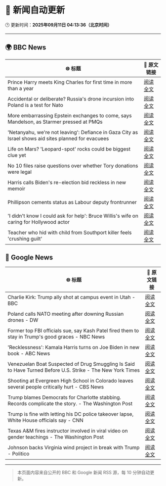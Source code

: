 # 🧠 新闻自动更新

🕒 更新时间：**2025年09月11日 04:13:36（北京时间）**

---

## 🌍 BBC News

| 🌐 标题 | 🔗 原文链接 |
|--------|-------------|
| Prince Harry meets King Charles for first time in more than a year | [阅读全文](https://www.bbc.com/news/articles/cly14jq42djo?at_medium=RSS&at_campaign=rss) |
| Accidental or deliberate? Russia's drone incursion into Poland is a test for Nato | [阅读全文](https://www.bbc.com/news/articles/clydk8821nro?at_medium=RSS&at_campaign=rss) |
| More embarrassing Epstein exchanges to come, says Mandelson, as Starmer pressed at PMQs | [阅读全文](https://www.bbc.com/news/articles/c5yevwvvneyo?at_medium=RSS&at_campaign=rss) |
| 'Netanyahu, we're not leaving': Defiance in Gaza City as Israel shows aid sites planned for evacuees | [阅读全文](https://www.bbc.com/news/articles/c0lkz0l4x51o?at_medium=RSS&at_campaign=rss) |
| Life on Mars? 'Leopard-spot' rocks could be biggest clue yet | [阅读全文](https://www.bbc.com/news/articles/cd725pj0g9ro?at_medium=RSS&at_campaign=rss) |
| No 10 files raise questions over whether Tory donations were legal | [阅读全文](https://www.bbc.com/news/articles/cp3qww29146o?at_medium=RSS&at_campaign=rss) |
| Harris calls Biden's re-election bid reckless in new memoir | [阅读全文](https://www.bbc.com/news/articles/cq5jgg1491do?at_medium=RSS&at_campaign=rss) |
| Phillipson cements status as Labour deputy frontrunner | [阅读全文](https://www.bbc.com/news/articles/c5yvdxvx449o?at_medium=RSS&at_campaign=rss) |
| 'I didn't know I could ask for help': Bruce Willis's wife on caring for Hollywood actor | [阅读全文](https://www.bbc.com/news/videos/cp8j2v458z8o?at_medium=RSS&at_campaign=rss) |
| Teacher who hid with child from Southport killer feels 'crushing guilt' | [阅读全文](https://www.bbc.com/news/articles/ckg3xnv1lq2o?at_medium=RSS&at_campaign=rss) |

## 📰 Google News

| 🌐 标题 | 🔗 原文链接 |
|--------|-------------|
| Charlie Kirk: Trump ally shot at campus event in Utah - BBC | [阅读全文](https://news.google.com/rss/articles/CBMiVEFVX3lxTFAwRkllRTNpOWlRU3ZFMVdLbjhSSkRfOGNILUdEcUtNUi13eWx4QTRqY0VGam5Ka2xJZzNRUlVpTHpzV2Vqd21rQkVzV0lDdE1rV2NMNA?oc=5) |
| Poland calls NATO meeting after downing Russian drones - DW | [阅读全文](https://news.google.com/rss/articles/CBMilAFBVV95cUxNTWR5czBhcGFxVjM3NHUtM0JPcXhQSTRMWmZhZmxYNnJoYTNWU3pyUUpZLVNzWUNKZ1o2eGpCZ19IWTk4Y3dIaE5QSnd4bnFNWVl1QzNHSXhfTFhCVE8wb0dONkZxWHMxRUZYdlZHTFBlZWJKeEJzMXIxSF83ZWJCNjg0Y3R1THEtMkIxX01MbTk2Q2s1?oc=5) |
| Former top FBI officials sue, say Kash Patel fired them to stay in Trump's good graces - NBC News | [阅读全文](https://news.google.com/rss/articles/CBMizgFBVV95cUxPNVhON1gxay1iSHByWEFoejhEeDFweFh1cUh4RUQ1b1ZmTUl5OXJNYjh2R2x4SThZTEpPVDV3MzB2aENhN2ZvYzZXMUR4Q1pVNlJjMGo3bzVTOGljUkota3U4cHdaMzBIUEZNNU1YNjVWMnMwV21WNXh6aTNTWUQ5RVFUUWd1ZnhwTXUzbTJUdmZlcmQ5ZEhRLW5VU0RabnJERVFzYzY3a0cwb1c5ZEFzUFl4Y1hnYTBrOWkwQXFyVEotdHhBaHN0QjBSY0d3d9IBVkFVX3lxTE4tZmhIb21UcDExQ204T0xJeS1HQnh1ck9XQ3RxZXFFeHk3ZUZLdThNdEw2ejgxUjQ0RVo4dWJ5N0U3RVlBdWRmUThWTHJHNVdlZTNLb293?oc=5) |
| 'Recklessness': Kamala Harris turns on Joe Biden in new book - ABC News | [阅读全文](https://news.google.com/rss/articles/CBMipAFBVV95cUxQV3hsbFlfQVhQMllOTWRCVlh3Qi1kU0tBdmdPMXRWRTE0UXQ1eVNFRzZGVmJkanE1V3FKVHpPTDNLdFBUNVh0VDhRb0N6NlNfUl8wODF1amlrYTFOMkowaUZMWXM3Q0RybENKc1VlaU1GMnA4UFBiWVJlMGFtM3cyWWN4WW9OZ09POGVDeWk3b0RjRHRsTG1wM0cxYnI4ZWRmazJTUdIBqgFBVV95cUxPWW5yWUZTSjlKMHlYby1hdE9LbFR5cDQ0cDVsRDdDbDgxaktfbjluUzhCTjN5YXBLaHJSNzhQQmh6eWdGcXNLb1dxOHc1Y1UzVElfWkpaM0VhZHdSVkZaRlltVFlCaWgtR2VlQzNVVGk1aWxubVNDT2NmNkJqSG53bHhpSm10X1JmZDdzZ3NqakU4eWxwZEZOd24xczJ3bWZnd0JVUFdtTnNYdw?oc=5) |
| Venezuelan Boat Suspected of Drug Smuggling Is Said to Have Turned Before U.S. Strike - The New York Times | [阅读全文](https://news.google.com/rss/articles/CBMigAFBVV95cUxNeTZ0MmlPWk5xMF9oN29DZU9pbV9QMGFxMXBJUVRJSGQxVXVOcURCSUd5eXNjM21WSnh0Y3BneTVrbDg4WDRGTU0ySTEtSGRIVUJYR1EyeHVIdDVrZEJXZXU4TG9FVUx2V1dkQUhKTFJBc3Q4UU92VlBJcjNDbm9NZQ?oc=5) |
| Shooting at Evergreen High School in Colorado leaves several people critically hurt - CBS News | [阅读全文](https://news.google.com/rss/articles/CBMikAFBVV95cUxQb0RpbTlmTFFSQlNEdF9iekpKSEJDWWxJRmtXNVpuazhHeVVDWk5TYnBseEtYcUNweE5JVUhSbGpfVzdFREx2enJBYzdabHRjenFiSUxKRW5nUDVsTmNiVzl1WmRSV2dDQjBpbTlOWE10dXA5eW1zV3dTekdUTTlfSlVwbjcyNlBXM1FrMUlxaFE?oc=5) |
| Trump blames Democrats for Charlotte stabbing. Records complicate the story. - The Washington Post | [阅读全文](https://news.google.com/rss/articles/CBMijgFBVV95cUxPaHNrNVdPbzZSTjI3TTQ4blpnS2FPeTdSX3pGblZSYUZsZGc5WVpJRk5yOElQam43ckdocVd5MkViQmV3d2Jwd1V4Smlrd19xdE1TSk5CUG9iOFhPbHA3VXVKYnNTVG1yYTk3eDBVR0FyQTUyWkV1M2VQR05XVEJmS1hXV1dGY29VTEx1U3Vn?oc=5) |
| Trump is fine with letting his DC police takeover lapse, White House officials say - CNN | [阅读全文](https://news.google.com/rss/articles/CBMigAFBVV95cUxQMDFtQUtMSk9uQkV2UFVUbG5rXzhZSnZrZk5FLThDTVNGVld0emVDS0k4d3RlNnQwVEtLY3J4WDdjMUlaX3BONkZtMDRzckFMdlJSNGJucDhOZmFvaFFiYkkzb2t3a0lVb1R5LV9LMndPRWkzZmNZaGZVeHFsOHp6ZQ?oc=5) |
| Texas A&M fires instructor involved in viral video on gender teachings - The Washington Post | [阅读全文](https://news.google.com/rss/articles/CBMif0FVX3lxTE9pWndnTXlleENMTUdCV3lubUR4MWl6bUF0TDhoWmZCbzVRYXpGRjVwb3pxUW1sckE2dkRudkFjREs0ckRfWldVMEd3bnZiaC1Va280bnV2R2FiRVVaeDVhUWo4Y0ZCS2Q5a2FVVS1xZEhRaXkxZ01VbmJXN2lLUUk?oc=5) |
| Johnson backs Virginia wind project in break with Trump - Politico | [阅读全文](https://news.google.com/rss/articles/CBMiwwFBVV95cUxQc3p1WHp2OHQ3RUo4TDlzZUtVd0R4TmFMWlBhSnRhTU9IMzVzUUIwVFJJMFk2c0RSeXlWVlQwVVNzdmEwZmR3M3hmdUU2dTl1NFRqQUk0ZHlYLTJzaDJCT2k5eUo4VktLZmh1LUpDUjZMd05ldmRGM280UXpuOGN3b2pzNXFVZzhBNWpKZ0hJblpBMHVXN1NrVVZwU0ZTbUJHaFNsWWVScEZpYjd3VEtIZXRFVmE3cVNfYi1hSWJYSnNrSzQ?oc=5) |

---
> 本页面内容来自公开的 BBC 和 Google 新闻 RSS 源，每 10 分钟自动更新。